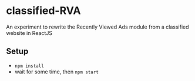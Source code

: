 # classified-RVA

An experiment to rewrite the Recently Viewed Ads module from a classified website in ReactJS

## Setup
- `npm install` 
- wait for some time, then `npm start`
